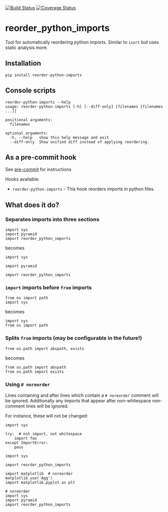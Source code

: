 [![Build Status](https://travis-ci.org/asottile/reorder_python_imports.svg?branch=master)](https://travis-ci.org/asottile/reorder_python_imports)
[![Coverage Status](https://img.shields.io/coveralls/asottile/reorder_python_imports.svg?branch=master)](https://coveralls.io/r/asottile/reorder_python_imports)

reorder_python_imports
==========

Tool for automatically reordering python imports.  Similar to `isort` but
uses static analysis more.


## Installation

`pip install reorder-python-imports`


## Console scripts

```
reorder-python-imports --help
usage: reorder-python-imports [-h] [--diff-only] [filenames [filenames ...]]

positional arguments:
  filenames

optional arguments:
  -h, --help   show this help message and exit
  --diff-only  Show unified diff instead of applying reordering.
```

## As a pre-commit hook

See [pre-commit](https://github.com/pre-commit/pre-commit) for instructions

Hooks available:
- `reorder-python-imports` - This hook reorders imports in python files.


## What does it do?

### Separates imports into three sections

```
import sys
import pyramid
import reorder_python_imports
```

becomes

```
import sys

import pyramid

import reorder_python_imports
```

### `import` imports before `from` imports

```
from os import path
import sys
```

becomes

```
import sys
from os import path
```

### Splits `from` imports (may be configurable in the future!)

```
from os.path import abspath, exists
```

becomes

```
from os.path import abspath
from os.path import exists
```

### Using `# noreorder`

Lines containing and after lines which contain a `# noreorder` comment will
be ignored.  Additionally any imports that appear after non-whitespace
non-comment lines will be ignored.

For instance, these will not be changed:

```
import sys

try:  # not import, not whitespace
    import foo
except ImportError:
    pass
```


```
import sys

import reorder_python_imports

import matplotlib  # noreorder
matplotlib.use('Agg')
import matplotlib.pyplot as plt
```

```
# noreorder
import sys
import pyramid
import reorder_python_imports
```
